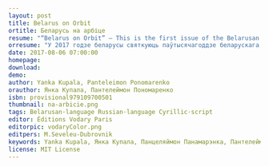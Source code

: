 ```yaml
---
layout: post
title: Belarus on Orbit
ortitle: Беларусь на арбіце
resume: "“Belarus on Orbit” — This is the first issue of the Belarusan series “Jamy, vuĺli i viry” (‘pits, beehives, whirlpools’) of the publishing house “Vodary Paris”. It contains two complementary works on the Belarusan identity: “Tutejšyja” ‘The locals’ by Yanka Kupala and the missive to Stalin “On the Belarusian language, literature and writers” by Panteleimon Ponomarenko. The series “Jamy, vuĺli i viry” is set up as a celebration of the Belarusian cultural space's half-a-millenium milestone in 1517+500=2017, 500 years after Francis Skorina founded Belarusian bookprinting in Prague."
orresume: "У 2017 годзе беларусы святкуюць паўтысячагоддзе беларускага, рускага і ўкраінскага — усходнеславянскага — кнігадрукавання, пачатага Францыскам Скарынам у Празе 6 жніўня 1517 года. Але вартасць гэтай падзеі значна большая&colon; менавіта ад Скарыны злічаецца і вакол яго групуецца беларуская культурная прастора ўвогуле. Ушанаванне і святкаванне гэтай ідэнтычнасці недастаткова правесці кропкава і забыць.<br>Серыя «Ямы, вуллі і віры» выдавецтва Vodary ў Парыжы засноўваецца роўна праз 500 год 6 жніўня як форма працяглага і паўтаральнага святкавання і ўшанавання беларускай культурнай прасторы. Яе мэтай з'яўляецца прыцягненне ўвагі да беларускасці і беларускай мовы, папулярызацыя беларускай спадчыны і здзяйсненне Скарынавай праграмы зрабіць веды дасяжнымі. Серыя будзе карыстацца трыма беларускімі графікамі — кірыліцай, лацінкай łacinkaj і арабіцай ارابیصیْ.<br>«Чалавек ёсць нешта, што трэба пераадолець». Святочная серыя пра беларускасць пачынаецца з двух уражанняў, у якіх беларусы ўсё яшчэ пазнаюць сябе. Першае — «Тутэйшыя» Янкі Купалы — гэта ўражанне знутры народа, якое мы яшчэ не пераадолелі. Другое — вонкавае — плён таленавітага савецкага інжынера, галоўнага ката Купалы Панцеляймона Панамарэнкі. Мы наўмысна друкуем два гэтыя тэксты разам."
date: 2017-08-06 07:00:00
homepage: 
download: 
demo: 
author: Yanka Kupala, Panteleimon Ponomarenko
orauthor: Янка Купала, Пантелеймон Пономаренко
isbn: provisional979109700501
thumbnail: na-arbicie.png
tags: Belarusan·language Russian·language Cyrillic·script
editor: Éditions Vodary Paris
editorpic: vodaryColor.png
editpers: M.Seveleu-Dubrovnik
keywords: Yanka Kupala, Янка Купала, Панцеляймон Панамарэнка, Пантелеймон Пономаренко, Panteleimon Ponomarenko, Тутэйшыя, Тутэйшие, письмо Сталину, ліст да Сталіна, letter to Stalin, о белорусском языке, пра беларускую мову, on Belarusian language
license: MIT License
---
```





